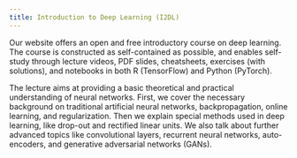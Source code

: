 ```yaml
---
title: Introduction to Deep Learning (I2DL)
---
```


Our website offers an open and free introductory course on deep learning. The course is constructed as self-contained as possible, and enables self-study through lecture videos, PDF slides, cheatsheets, exercises (with solutions), and notebooks in both R (TensorFlow) and Python (PyTorch).

The lecture aims at providing a basic theoretical and practical understanding of neural networks. First, we cover the necessary background on traditional artificial neural networks, backpropagation, online learning, and regularization. Then we explain special methods used in deep learning, like drop-out and rectified linear units. We also talk about further advanced topics like convolutional layers, recurrent neural networks, auto-encoders, and generative adversarial networks (GANs). 
